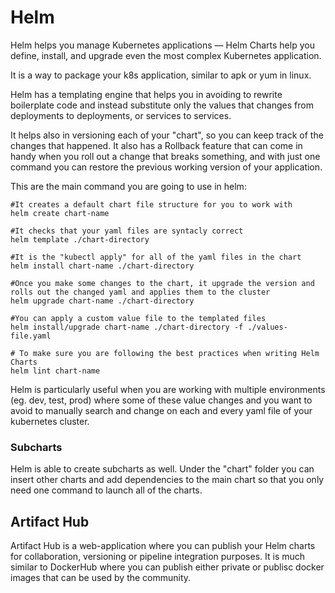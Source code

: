 # Helm

Helm helps you manage Kubernetes applications — Helm Charts help you define, install, and upgrade even the most complex Kubernetes application.

It is a way to package your k8s application, similar to apk or yum in linux.

Helm has a templating engine that helps you in avoiding to rewrite boilerplate code and instead substitute only the values that changes from deployments to deployments, or services to services.

It helps also in versioning each of your "chart", so you can keep track of the changes that happened. It also has a Rollback feature that can come in handy when you roll out a change that breaks something, and with just one command you can restore the previous working version of your application.

This are the main command you are going to use in helm:

```shell
#It creates a default chart file structure for you to work with
helm create chart-name

#It checks that your yaml files are syntacly correct
helm template ./chart-directory

#It is the "kubectl apply" for all of the yaml files in the chart
helm install chart-name ./chart-directory

#Once you make some changes to the chart, it upgrade the version and rolls out the changed yaml and applies them to the cluster
helm upgrade chart-name ./chart-directory

#You can apply a custom value file to the templated files
helm install/upgrade chart-name ./chart-directory -f ./values-file.yaml

# To make sure you are following the best practices when writing Helm Charts
helm lint chart-name

```

Helm is particularly useful when you are working with multiple environments (eg. dev, test, prod) where some of these value changes and you want to avoid to manually search and change on each and every yaml file of your kubernetes cluster.

### Subcharts
Helm is able to create subcharts as well. Under the "chart" folder you can insert other charts and add dependencies to the main chart so that you only need one command to launch all of the charts. 


## Artifact Hub 

Artifact Hub is a web-application where you can publish your Helm charts for collaboration, versioning or pipeline integration purposes.
It is much similar to DockerHub where you can publish either private or publisc docker images that can be used by the community.
